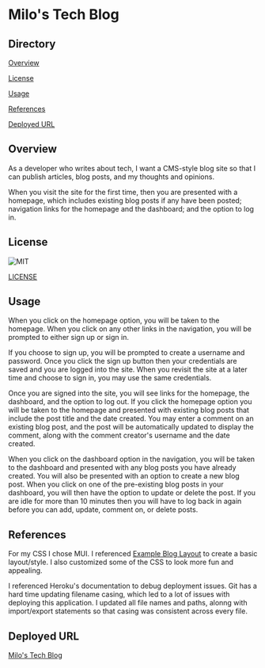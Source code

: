 # Milo's Tech Blog

## Directory

[Overview](#overview)

[License](#license)

[Usage](#usage)

[References](#references)

[Deployed URL](#deployed-url)

## Overview

As a developer who writes about tech, I want a CMS-style blog site so that I can publish articles, blog posts, and my thoughts and opinions.

When you visit the site for the first time, then you are presented with a homepage, which includes existing blog posts if any have been posted; navigation links for the homepage and the dashboard; and the option to log in.

## License
![MIT](https://img.shields.io/badge/License-MIT-yellow.svg)

[LICENSE](./LICENSE)

## Usage
When you click on the homepage option, you will be taken to the homepage. When you click on any other links in the navigation, you will be prompted to either sign up or sign in. 

If you choose to sign up, you will be prompted to create a username and password. Once you click the sign up button then your credentials are saved and you are logged into the site. When you revisit the site at a later time and choose to sign in, you may use the same credentials.

Once you are signed into the site, you will see links for the homepage, the dashboard, and the option to log out. If you click the homepage option you will be taken to the homepage and presented with existing blog posts that include the post title and the date created. You may enter a comment on an existing blog post, and the post will be automatically updated to display the comment, along with the comment creator's username and the date created.

When you click on the dashboard option in the navigation, you will be taken to the dashboard and presented with any blog posts you have already created. You will also be presented with an option to create a new blog post. When you click on one of the pre-existing blog posts in your dashboard, you will then have the option to update or delete the post. If you are idle for more than 10 minutes then you will have to log back in again before you can add, update, comment on, or delete posts.

## References

For my CSS I chose MUI. I referenced [Example Blog Layout](https://www.muicss.com/docs/v1/example-layouts/blog) to create a basic layout/style. I also customized some of the CSS to look more fun and appealing. 

I referenced Heroku's documentation to debug deployment issues.
Git has a hard time updating filename casing, which led to a lot of issues with deploying this application. I updated all file names and paths, alonng with import/export statements so that casing was consistent across every file. 

## Deployed URL
[Milo's Tech Blog](https://milos-tech-blog-8d2ab6a0e819.herokuapp.com/)